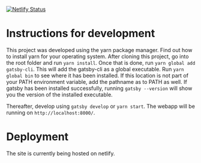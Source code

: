 [![Netlify Status](https://api.netlify.com/api/v1/badges/6205e0a0-dbf5-4026-ad42-5af5e31bd43b/deploy-status)](https://app.netlify.com/sites/wonderful-meitner-8fd46a/deploys)

# Instructions for development

This project was developed using the yarn package manager. Find out how to install yarn for your operating system. After cloning this project, go into the root folder and run `yarn install`. Once that is done, run `yarn global add gatsby-cli`. This will add the gatsby-cli as a global executable. Run `yarn global bin` to see where it has been installed. If this location is not part of your PATH environment variable, add the pathname as to PATH as well. If gatsby has been installed successfully, running `gatsby --version` will show you the version of the installed executable.

Thereafter, develop using `gatsby develop` or `yarn start`. The webapp will be running on `http://localhost:8000/`.

# Deployment

The site is currently being hosted on netlify. 